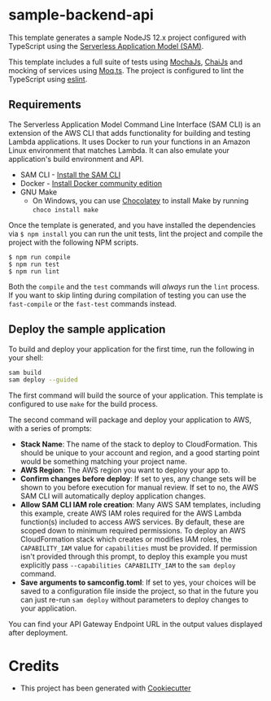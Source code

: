 # sample-backend-api

This template generates a sample NodeJS 12.x project configured with TypeScript using the [Serverless Application Model (SAM)](https://github.com/awslabs/serverless-application-model).

This template includes a full suite of tests using [MochaJs](https://mochajs.org/), [ChaiJs](https://www.chaijs.com/) and mocking of services using [Moq.ts](https://github.com/dvabuzyarov/moq.ts). The project is configured to lint the TypeScript using [eslint](https://eslint.org/).

## Requirements

The Serverless Application Model Command Line Interface (SAM CLI) is an extension of the AWS CLI that adds functionality for building and testing Lambda applications. It uses Docker to run your functions in an Amazon Linux environment that matches Lambda. It can also emulate your application's build environment and API.

* SAM CLI - [Install the SAM CLI](https://docs.aws.amazon.com/serverless-application-model/latest/developerguide/serverless-sam-cli-install.html)
* Docker - [Install Docker community edition](https://hub.docker.com/search/?type=edition&offering=community)
* GNU Make
    * On Windows, you can use [Chocolatey](https://chocolatey.org/) to install Make by running `choco install make`

Once the template is generated, and you have installed the dependencies via `$ npm install` you can run the unit tests, lint the project and compile the project with the following NPM scripts.

```
$ npm run compile
$ npm run test
$ npm run lint
```

Both the `compile` and the `test` commands will _always_ run the `lint` process. If you want to skip linting during compilation of testing you can use the `fast-compile` or the `fast-test` commands instead.

## Deploy the sample application

To build and deploy your application for the first time, run the following in your shell:

```bash
sam build
sam deploy --guided
```

The first command will build the source of your application. This template is configured to use `make` for the build process.

The second command will package and deploy your application to AWS, with a series of prompts:

* **Stack Name**: The name of the stack to deploy to CloudFormation. This should be unique to your account and region, and a good starting point would be something matching your project name.
* **AWS Region**: The AWS region you want to deploy your app to.
* **Confirm changes before deploy**: If set to yes, any change sets will be shown to you before execution for manual review. If set to no, the AWS SAM CLI will automatically deploy application changes.
* **Allow SAM CLI IAM role creation**: Many AWS SAM templates, including this example, create AWS IAM roles required for the AWS Lambda function(s) included to access AWS services. By default, these are scoped down to minimum required permissions. To deploy an AWS CloudFormation stack which creates or modifies IAM roles, the `CAPABILITY_IAM` value for `capabilities` must be provided. If permission isn't provided through this prompt, to deploy this example you must explicitly pass `--capabilities CAPABILITY_IAM` to the `sam deploy` command.
* **Save arguments to samconfig.toml**: If set to yes, your choices will be saved to a configuration file inside the project, so that in the future you can just re-run `sam deploy` without parameters to deploy changes to your application.

You can find your API Gateway Endpoint URL in the output values displayed after deployment.

# Credits

* This project has been generated with [Cookiecutter](https://github.com/audreyr/cookiecutter)
